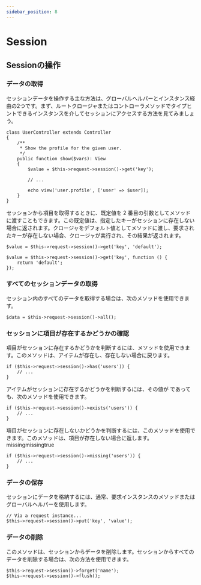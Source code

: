 ```yaml
---
sidebar_position: 8
---
```


# Session

## Sessionの操作

### データの取得
セッションデータを操作する主な方法は、グローバルヘルパーとインスタンス経由の2つです。まず、ルートクロージャまたはコントローラメソッドでタイプヒントできるインスタンスを介してセッションにアクセスする方法を見てみましょう。

~~~
class UserController extends Controller
{
    /**
     * Show the profile for the given user.
     */
    public function show($vars): View
    {
        $value = $this->request->session()->get('key');
 
        // ...
 
        echo view('user.profile', ['user' => $user]);
    }
}
~~~

セッションから項目を取得するときに、既定値を 2 番目の引数としてメソッドに渡すこともできます。この既定値は、指定したキーがセッションに存在しない場合に返されます。クロージャをデフォルト値としてメソッドに渡し、要求されたキーが存在しない場合、クロージャが実行され、その結果が返されます。

~~~
$value = $this->request->session()->get('key', 'default');
 
$value = $this->request->session()->get('key', function () {
    return 'default';
});
~~~

### すべてのセッションデータの取得
セッション内のすべてのデータを取得する場合は、次のメソッドを使用できます。
~~~
$data = $this->request->session()->all();
~~~

### セッションに項目が存在するかどうかの確認
項目がセッションに存在するかどうかを判断するには、メソッドを使用できます。このメソッドは、アイテムが存在し、存在しない場合に戻ります。
~~~
if ($this->request->session()->has('users')) {
    // ...
}
~~~
アイテムがセッションに存在するかどうかを判断するには、その値が であっても、次のメソッドを使用できます。
~~~
if ($this->request->session()->exists('users')) {
    // ...
}
~~~
項目がセッションに存在しないかどうかを判断するには、このメソッドを使用できます。このメソッドは、項目が存在しない場合に返します。missingmissingtrue
~~~
if ($this->request->session()->missing('users')) {
    // ...
}
~~~

### データの保存
セッションにデータを格納するには、通常、要求インスタンスのメソッドまたはグローバルヘルパーを使用します。
~~~
// Via a request instance...
$this->request->session()->put('key', 'value');
~~~

### データの削除
このメソッドは、セッションからデータを削除します。セッションからすべてのデータを削除する場合は、次の方法を使用できます。
~~~
$this->request->session()->forget('name');
$this->request->session()->flush();
~~~